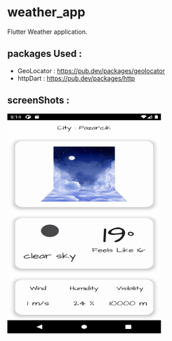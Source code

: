 # weather_app

Flutter Weather application.

## packages Used : 
* GeoLocator : https://pub.dev/packages/geolocator 
* httpDart : https://pub.dev/packages/http

## screenShots :

<img src="https://github.com/abhay-rawal/WeatherApp/blob/master/images/Screenshot/Screenshot.png" data-canonical-src="https://github.com/abhay-rawal/WeatherApp/blob/master/images/Screenshot/Screenshot.png" width="350" height="500" />



